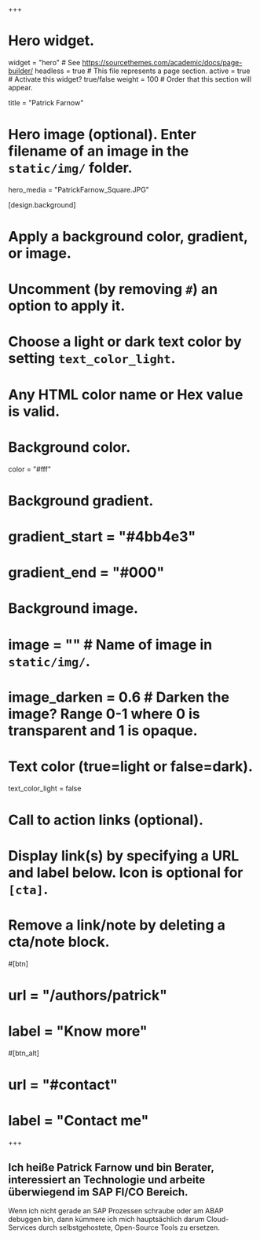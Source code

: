 +++
# Hero widget.
widget = "hero"  # See https://sourcethemes.com/academic/docs/page-builder/
headless = true  # This file represents a page section.
active = true  # Activate this widget? true/false
weight = 100  # Order that this section will appear.

title = "Patrick Farnow"

# Hero image (optional). Enter filename of an image in the `static/img/` folder.
hero_media = "PatrickFarnow_Square.JPG"

[design.background]
  # Apply a background color, gradient, or image.
  #   Uncomment (by removing `#`) an option to apply it.
  #   Choose a light or dark text color by setting `text_color_light`.
  #   Any HTML color name or Hex value is valid.

  # Background color.
  color = "#fff"

  # Background gradient.
  # gradient_start = "#4bb4e3"
  # gradient_end = "#000"

  # Background image.
  # image = ""  # Name of image in `static/img/`.
  # image_darken = 0.6  # Darken the image? Range 0-1 where 0 is transparent and 1 is opaque.

  # Text color (true=light or false=dark).
  text_color_light = false

# Call to action links (optional).
#   Display link(s) by specifying a URL and label below. Icon is optional for `[cta]`.
#   Remove a link/note by deleting a cta/note block.
#[btn]
#  url = "/authors/patrick"
#  label = "Know more"

#[btn_alt]
#  url = "#contact"
#  label = "Contact me"

+++
## Ich heiße **Patrick Farnow** und bin **Berater**, interessiert an **Technologie** und arbeite überwiegend im **SAP FI/CO** Bereich.

Wenn ich nicht gerade an SAP Prozessen schraube oder am ABAP debuggen bin, dann kümmere ich mich hauptsächlich darum Cloud-Services durch selbstgehostete, Open-Source Tools zu ersetzen. 
